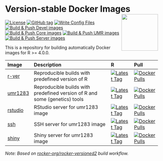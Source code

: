 
<!-- README.md is generated from README.Rmd. Please edit that file -->

# Version-stable Docker Images <img src="https://avatars0.githubusercontent.com/u/9100160" align="right" width="120" />

<!-- badges: start -->

[![License](https://img.shields.io/github/license/mcanouil/docker-versioned)](LICENSE)
[![GitHub
tag](https://img.shields.io/github/tag/mcanouil/docker-versioned.svg?label=latest%20tag)](https://github.com/mcanouil/docker-versioned)
[![Write Config
Files](https://github.com/mcanouil/docker-versioned/actions/workflows/setup.yml/badge.svg)](https://github.com/mcanouil/docker-versioned/actions/workflows/setup.yml)
[![Build & Push Devel
images](https://github.com/mcanouil/docker-versioned/actions/workflows/devel.yml/badge.svg)](https://github.com/mcanouil/docker-versioned/actions/workflows/devel.yml)  
[![Build & Push Core
images](https://github.com/mcanouil/docker-versioned/actions/workflows/core.yml/badge.svg)](https://github.com/mcanouil/docker-versioned/actions/workflows/core.yml)
[![Build & Push UMR
images](https://github.com/mcanouil/docker-versioned/actions/workflows/umr.yml/badge.svg)](https://github.com/mcanouil/docker-versioned/actions/workflows/umr.yml)
[![Build & Push Server
images](https://github.com/mcanouil/docker-versioned/actions/workflows/server.yml/badge.svg)](https://github.com/mcanouil/docker-versioned/actions/workflows/server.yml)
<!-- badges: end -->

This is a repository for building automatically Docker images for R \>=
4.0.0.

| Image                                                | Description                                                                | R                                                                                                                                         | Pull                                                                                                               |
|:-----------------------------------------------------|:---------------------------------------------------------------------------|:------------------------------------------------------------------------------------------------------------------------------------------|:-------------------------------------------------------------------------------------------------------------------|
| [r-ver](https://hub.docker.com/r/mcanouil/r-ver)     | Reproducible builds with predefined version of R                           | [![Latest Tag](https://img.shields.io/docker/v/mcanouil/r-ver.svg?sort=semver&label=latest)](https://hub.docker.com/r/mcanouil/r-ver)     | [![Docker Pulls](https://img.shields.io/docker/pulls/mcanouil/r-ver)](https://hub.docker.com/r/mcanouil/r-ver)     |
| [umr1283](https://hub.docker.com/r/mcanouil/umr1283) | Reproducible builds with predefined version of R and some (genetics) tools | [![Latest Tag](https://img.shields.io/docker/v/mcanouil/umr1283.svg?sort=semver&label=latest)](https://hub.docker.com/r/mcanouil/umr1283) | [![Docker Pulls](https://img.shields.io/docker/pulls/mcanouil/umr1283)](https://hub.docker.com/r/mcanouil/umr1283) |
| [rstudio](https://hub.docker.com/r/mcanouil/rstudio) | RStudio server for umr1283 image                                           | [![Latest Tag](https://img.shields.io/docker/v/mcanouil/rstudio.svg?sort=semver&label=latest)](https://hub.docker.com/r/mcanouil/rstudio) | [![Docker Pulls](https://img.shields.io/docker/pulls/mcanouil/rstudio)](https://hub.docker.com/r/mcanouil/rstudio) |
| [ssh](https://hub.docker.com/r/mcanouil/ssh)         | SSH server for umr1283 image                                               | [![Latest Tag](https://img.shields.io/docker/v/mcanouil/ssh.svg?sort=semver&label=latest)](https://hub.docker.com/r/mcanouil/ssh)         | [![Docker Pulls](https://img.shields.io/docker/pulls/mcanouil/ssh)](https://hub.docker.com/r/mcanouil/ssh)         |
| [shiny](https://hub.docker.com/r/mcanouil/shiny)     | Shiny server for umr1283 image                                             | [![Latest Tag](https://img.shields.io/docker/v/mcanouil/shiny.svg?sort=semver&label=latest)](https://hub.docker.com/r/mcanouil/shiny)     | [![Docker Pulls](https://img.shields.io/docker/pulls/mcanouil/shiny)](https://hub.docker.com/r/mcanouil/shiny)     |

*Note: Based on
[rocker-org/rocker-versioned2](https://github.com/rocker-org/rocker-versioned2)
build workflow.*
